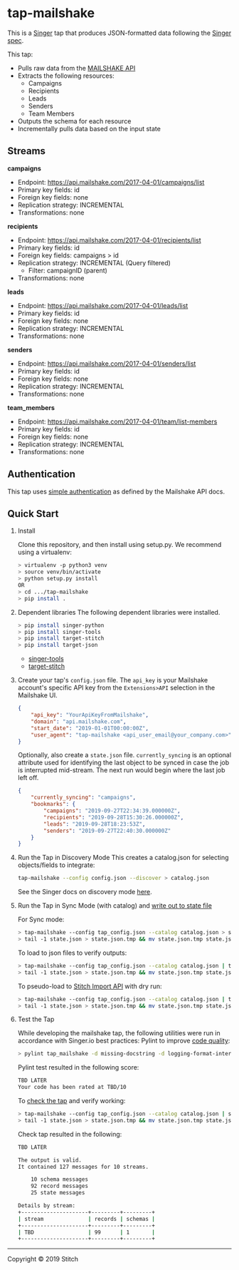 # tap-mailshake

This is a [Singer](https://singer.io) tap that produces JSON-formatted data
following the [Singer
spec](https://github.com/singer-io/getting-started/blob/master/SPEC.md).

This tap:

- Pulls raw data from the [MAILSHAKE API](https://api-docs.mailshake.com/)
- Extracts the following resources:
  - Campaigns
  - Recipients
  - Leads
  - Senders
  - Team Members
- Outputs the schema for each resource
- Incrementally pulls data based on the input state


## Streams

**campaigns**
- Endpoint: https://api.mailshake.com/2017-04-01/campaigns/list
- Primary key fields: id
- Foreign key fields: none
- Replication strategy: INCREMENTAL
- Transformations: none

**recipients**
- Endpoint: https://api.mailshake.com/2017-04-01/recipients/list
- Primary key fields: id
- Foreign key fields: campaigns > id
- Replication strategy: INCREMENTAL (Query filtered)
    - Filter: campaignID (parent)
- Transformations: none

**leads**
- Endpoint: https://api.mailshake.com/2017-04-01/leads/list
- Primary key fields: id
- Foreign key fields: none
- Replication strategy: INCREMENTAL
- Transformations: none

**senders**
- Endpoint: https://api.mailshake.com/2017-04-01/senders/list
- Primary key fields: id
- Foreign key fields: none
- Replication strategy: INCREMENTAL
- Transformations: none

**team_members**
- Endpoint: https://api.mailshake.com/2017-04-01/team/list-members
- Primary key fields: id
- Foreign key fields: none
- Replication strategy: INCREMENTAL
- Transformations: none


## Authentication
This tap uses [simple authentication](https://api-docs.mailshake.com/#Simple) as defined by the Mailshake API docs.

## Quick Start

1. Install

    Clone this repository, and then install using setup.py. We recommend using a virtualenv:

    ```bash
    > virtualenv -p python3 venv
    > source venv/bin/activate
    > python setup.py install
    OR
    > cd .../tap-mailshake
    > pip install .
    ```
2. Dependent libraries
    The following dependent libraries were installed.
    ```bash
    > pip install singer-python
    > pip install singer-tools
    > pip install target-stitch
    > pip install target-json
    
    ```
    - [singer-tools](https://github.com/singer-io/singer-tools)
    - [target-stitch](https://github.com/singer-io/target-stitch)

3. Create your tap's `config.json` file. The `api_key` is your Mailshake account's specific API key from the `Extensions>API` selection in the Mailshake UI.

    ```json
    {
        "api_key": "YourApiKeyFromMailshake",
        "domain": "api.mailshake.com",
        "start_date": "2019-01-01T00:00:00Z",
        "user_agent": "tap-mailshake <api_user_email@your_company.com>"
    }
    ```
    
    Optionally, also create a `state.json` file. `currently_syncing` is an optional attribute used for identifying the last object to be synced in case the job is interrupted mid-stream. The next run would begin where the last job left off.

    ```json
    {
        "currently_syncing": "campaigns",
        "bookmarks": {
            "campaigns": "2019-09-27T22:34:39.000000Z",
            "recipients": "2019-09-28T15:30:26.000000Z",
            "leads": "2019-09-28T18:23:53Z",
            "senders": "2019-09-27T22:40:30.000000Z"
        }
    }
    ```

4. Run the Tap in Discovery Mode
    This creates a catalog.json for selecting objects/fields to integrate:
    ```bash
    tap-mailshake --config config.json --discover > catalog.json
    ```
   See the Singer docs on discovery mode
   [here](https://github.com/singer-io/getting-started/blob/master/docs/DISCOVERY_MODE.md#discovery-mode).

5. Run the Tap in Sync Mode (with catalog) and [write out to state file](https://github.com/singer-io/getting-started/blob/master/docs/RUNNING_AND_code/bytecode/StitchOPING.md#running-a-singer-tap-with-a-singer-target)

    For Sync mode:
    ```bash
    > tap-mailshake --config tap_config.json --catalog catalog.json > state.json
    > tail -1 state.json > state.json.tmp && mv state.json.tmp state.json
    ```
    To load to json files to verify outputs:
    ```bash
    > tap-mailshake --config tap_config.json --catalog catalog.json | target-json > state.json
    > tail -1 state.json > state.json.tmp && mv state.json.tmp state.json
    ```
    To pseudo-load to [Stitch Import API](https://github.com/singer-io/target-stitch) with dry run:
    ```bash
    > tap-mailshake --config tap_config.json --catalog catalog.json | target-stitch --config target_config.json --dry-run > state.json
    > tail -1 state.json > state.json.tmp && mv state.json.tmp state.json
    ```

6. Test the Tap
    
    While developing the mailshake tap, the following utilities were run in accordance with Singer.io best practices:
    Pylint to improve [code quality](https://github.com/singer-io/getting-started/blob/master/docs/BEST_PRACTICES.md#code-quality):
    ```bash
    > pylint tap_mailshake -d missing-docstring -d logging-format-interpolation -d too-many-locals -d too-many-arguments
    ```
    Pylint test resulted in the following score:
    ```bash
    TBD LATER
    Your code has been rated at TBD/10
    ```

    To [check the tap](https://github.com/singer-io/singer-tools#singer-check-tap) and verify working:
    ```bash
    > tap-mailshake --config tap_config.json --catalog catalog.json | singer-check-tap > state.json
    > tail -1 state.json > state.json.tmp && mv state.json.tmp state.json
    ```
    Check tap resulted in the following:
    ```bash
    TBD LATER

    The output is valid.
    It contained 127 messages for 10 streams.

        10 schema messages
        92 record messages
        25 state messages

    Details by stream:
    +---------------------+---------+---------+
    | stream              | records | schemas |
    +---------------------+---------+---------+
    | TBD                 | 99      | 1       |
    +---------------------+---------+---------+
    ```
---

Copyright &copy; 2019 Stitch

